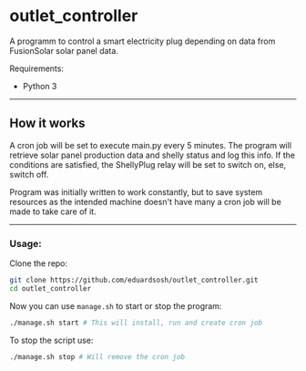 # outlet_controller
A programm to control a smart electricity plug depending on data from FusionSolar solar panel data.

Requirements:
- Python 3
---
## How it works

A cron job will be set to execute main.py every 5 minutes.
The program will retrieve solar panel production data and shelly status and log this info.
If the conditions are satisfied, the ShellyPlug relay will be set to switch on, else, switch off.

Program was initially written to work constantly, but to save system resources as the intended machine doesn't have many a cron job will be made to take care of it.

---
### Usage:


Clone the repo:
```bash
git clone https://github.com/eduardsosh/outlet_controller.git
cd outlet_controller
```

Now you can use `manage.sh` to start or stop the program:

``` bash
./manage.sh start # This will install, run and create cron job
```
To stop the script use:

```bash
./manage.sh stop # Will remove the cron job
```



